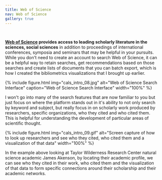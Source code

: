 ```yaml
---
title: Web of Science
nav: Web of Science
gallery: true
---
```


<br>

**[Web of Science](https://www-webofscience-com.uidaho.idm.oclc.org/wos/woscc/basic-search) provides access to leading scholarly literature in the sciences, social sciences** in addition to proceedings of international conferences, symposia and seminars that may be helpful in your pursuits. While you don't need to create an account to search Web of Science, it can be a helpful way to retain searches, get recommendations based on those searches and create lists of documents that you can batch export, which is how I created the bibliometrics visualizations that I brought up earlier.

{% include figure.html img="cals_intro_08.jpg" alt="Web of Science Search Interface" caption="Web of Science Search Interface" width="100%" %}

I won't go into many of the search features that are now familiar to you but just focus on where the platform stands out in it's ability to not only search by keyword and subject, but really focus in on scholarly work produced by researchers, specific organizations, who they cited and who cited them. This is helpful for understanding the development of particular areas of scientific thought.

{% include figure.html img="cals_intro_09.gif" alt="Screen capture of how to look up researchers and see who they cited, who cited them and a visualization of that data" width="100%" %}

In the example above looking at Taylor Wilderness Research Center natural science academic James Akenson, by locating their academic profile, we can see who they cited in their work, who cited them and the visualization of that data to form specific connections around their scholarship and their academic networks.